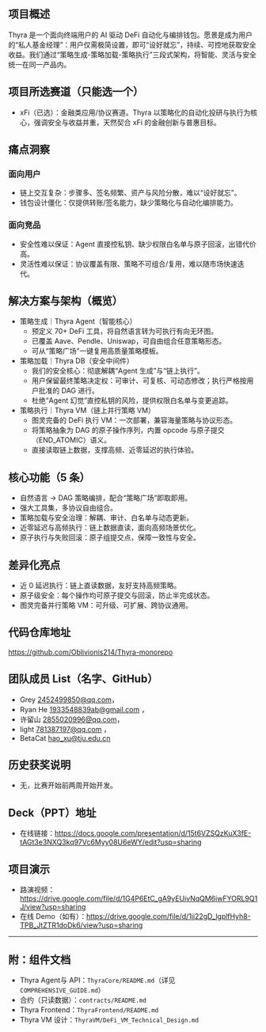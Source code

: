 ## 项目概述

Thyra 是一个面向终端用户的 AI 驱动 DeFi 自动化与编排钱包。愿景是成为用户的“私人基金经理”：用户仅需极简设置，即可“设好就忘”，持续、可控地获取安全收益。我们通过“策略生成-策略加载-策略执行”三段式架构，将智能、灵活与安全统一在同一产品内。

## 项目所选赛道（只能选一个）
- xFi（已选）：金融类应用/协议赛道。Thyra 以策略化的自动化投研与执行为核心，强调安全与收益并重，天然契合 xFi 的金融创新与普惠目标。

## 痛点洞察
### 面向用户
- 链上交互复杂：步骤多、签名频繁、资产与风险分散，难以“设好就忘”。
- 钱包设计僵化：仅提供转账/签名能力，缺少策略化与自动化编排能力。

### 面向竞品
- 安全性难以保证：Agent 直接控私钥、缺少权限白名单与原子回滚，出错代价高。
- 灵活性难以保证：协议覆盖有限、策略不可组合/复用，难以随市场快速迭代。

## 解决方案与架构（概览）
- 策略生成｜Thyra Agent（智能核心）
  - 预定义 70+ DeFi 工具，将自然语言转为可执行有向无环图。
  - 已覆盖 Aave、Pendle、Uniswap，可自由组合任意策略形态。
  - 可从“策略广场”一键复用高质量策略模板。
- 策略加载｜Thyra DB（安全中间件）
  - 我们的安全核心：彻底解耦“Agent 生成”与“链上执行”。
  - 用户保留最终策略决定权：可审计、可复核、可动态修改；执行严格按用户批准的 DAG 进行。
  - 杜绝“Agent 幻觉”直控私钥的风险，提供权限白名单与变更追踪。
- 策略执行｜Thyra VM（链上并行策略 VM）
  - 图灵完备的 DeFi 执行 VM：一次部署，兼容海量策略与协议形态。
  - 将策略抽象为 DAG 的原子操作序列，内置 opcode 与原子提交（END_ATOMIC）语义。
  - 直接读取链上数据，支撑高频、近零延迟的执行体验。

## 核心功能（5 条）
- 自然语言 → DAG 策略编排，配合“策略广场”即取即用。
- 强大工具集，多协议自由组合。
- 策略加载与安全治理：解耦、审计、白名单与动态更新。
- 近零延迟与高频执行：链上数据直读，面向高频场景优化。
- 原子执行与失败回滚：原子组提交点，保障一致性与安全。

## 差异化亮点
- 近 0 延迟执行：链上直读数据，友好支持高频策略。
- 原子级安全：每个操作均可原子提交与回滚，防止半完成状态。
- 图灵完备并行策略 VM：可升级、可扩展、跨协议通用。

## 代码仓库地址
https://github.com/Oblivionis214/Thyra-monorepo

## 团队成员 List（名字、GitHub）
- Grey 2452499850@qq.com，
- Ryan He 1933548839ab@gmail.com ，
- 许留山 2855020996@qq.com，
- light 781387197@qq.com ，
- BetaCat hao_xu@tju.edu.cn

## 历史获奖说明
- 无，比赛开始前两周开始开发。

## Deck（PPT）地址
- 在线链接：https://docs.google.com/presentation/d/15t6VZSQzKuX3fE-tAGt3e3NXQ3kq97Vc6Myy08U6eWY/edit?usp=sharing

## 项目演示

- 路演视频：https://drive.google.com/file/d/1G4P6EtC_gA9yEUivNqQM6iwFYORL9Q1J/view?usp=sharing
- 在线 Demo（如有）：https://drive.google.com/file/d/1jj22gD_lgplfHyh8-TPB_JtZTR1doDk6/view?usp=sharing

---

## 附：组件文档
- Thyra Agent与 API：`ThyraCore/README.md`（详见 `COMPREHENSIVE_GUIDE.md`）
- 合约（只读数据）：`contracts/README.md`
- Thyra Frontend：`ThyraFrontend/README.md`
- Thyra VM 设计：`ThyraVM/DeFi_VM_Technical_Design.md`
